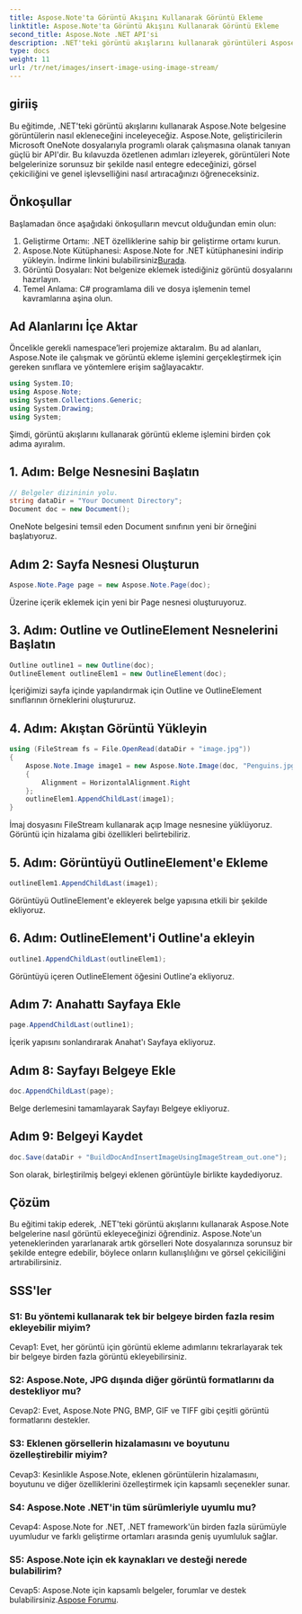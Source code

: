 ```yaml
---
title: Aspose.Note'ta Görüntü Akışını Kullanarak Görüntü Ekleme
linktitle: Aspose.Note'ta Görüntü Akışını Kullanarak Görüntü Ekleme
second_title: Aspose.Note .NET API'si
description: .NET'teki görüntü akışlarını kullanarak görüntüleri Aspose.Note belgelerine sorunsuz bir şekilde nasıl ekleyeceğinizi öğrenin. Not dosyalarınızı görsellerle zahmetsizce geliştirin.
type: docs
weight: 11
url: /tr/net/images/insert-image-using-image-stream/
---
```

## giriiş

Bu eğitimde, .NET'teki görüntü akışlarını kullanarak Aspose.Note belgesine görüntülerin nasıl ekleneceğini inceleyeceğiz. Aspose.Note, geliştiricilerin Microsoft OneNote dosyalarıyla programlı olarak çalışmasına olanak tanıyan güçlü bir API'dir. Bu kılavuzda özetlenen adımları izleyerek, görüntüleri Note belgelerinize sorunsuz bir şekilde nasıl entegre edeceğinizi, görsel çekiciliğini ve genel işlevselliğini nasıl artıracağınızı öğreneceksiniz.

## Önkoşullar

Başlamadan önce aşağıdaki önkoşulların mevcut olduğundan emin olun:
1. Geliştirme Ortamı: .NET özelliklerine sahip bir geliştirme ortamı kurun.
2.  Aspose.Note Kütüphanesi: Aspose.Note for .NET kütüphanesini indirip yükleyin. İndirme linkini bulabilirsiniz[Burada](https://releases.aspose.com/note/net/).
3. Görüntü Dosyaları: Not belgenize eklemek istediğiniz görüntü dosyalarını hazırlayın.
4. Temel Anlama: C# programlama dili ve dosya işlemenin temel kavramlarına aşina olun.

## Ad Alanlarını İçe Aktar
Öncelikle gerekli namespace’leri projemize aktaralım. Bu ad alanları, Aspose.Note ile çalışmak ve görüntü ekleme işlemini gerçekleştirmek için gereken sınıflara ve yöntemlere erişim sağlayacaktır.

```csharp
using System.IO;
using Aspose.Note;
using System.Collections.Generic;
using System.Drawing;
using System;
```

Şimdi, görüntü akışlarını kullanarak görüntü ekleme işlemini birden çok adıma ayıralım.

## 1. Adım: Belge Nesnesini Başlatın
```csharp
// Belgeler dizininin yolu.
string dataDir = "Your Document Directory";
Document doc = new Document();
```
OneNote belgesini temsil eden Document sınıfının yeni bir örneğini başlatıyoruz.

## Adım 2: Sayfa Nesnesi Oluşturun
```csharp
Aspose.Note.Page page = new Aspose.Note.Page(doc);
```
Üzerine içerik eklemek için yeni bir Page nesnesi oluşturuyoruz.

## 3. Adım: Outline ve OutlineElement Nesnelerini Başlatın
```csharp
Outline outline1 = new Outline(doc);
OutlineElement outlineElem1 = new OutlineElement(doc);
```
İçeriğimizi sayfa içinde yapılandırmak için Outline ve OutlineElement sınıflarının örneklerini oluştururuz.

## 4. Adım: Akıştan Görüntü Yükleyin
```csharp
using (FileStream fs = File.OpenRead(dataDir + "image.jpg"))
{
    Aspose.Note.Image image1 = new Aspose.Note.Image(doc, "Penguins.jpg", fs)
    {
        Alignment = HorizontalAlignment.Right
    };
    outlineElem1.AppendChildLast(image1);
}
```
İmaj dosyasını FileStream kullanarak açıp Image nesnesine yüklüyoruz. Görüntü için hizalama gibi özellikleri belirtebiliriz.

## 5. Adım: Görüntüyü OutlineElement'e Ekleme
```csharp
outlineElem1.AppendChildLast(image1);
```
Görüntüyü OutlineElement'e ekleyerek belge yapısına etkili bir şekilde ekliyoruz.

## 6. Adım: OutlineElement'i Outline'a ekleyin
```csharp
outline1.AppendChildLast(outlineElem1);
```
Görüntüyü içeren OutlineElement öğesini Outline'a ekliyoruz.

## Adım 7: Anahattı Sayfaya Ekle
```csharp
page.AppendChildLast(outline1);
```
İçerik yapısını sonlandırarak Anahat'ı Sayfaya ekliyoruz.

## Adım 8: Sayfayı Belgeye Ekle
```csharp
doc.AppendChildLast(page);
```
Belge derlemesini tamamlayarak Sayfayı Belgeye ekliyoruz.

## Adım 9: Belgeyi Kaydet
```csharp
doc.Save(dataDir + "BuildDocAndInsertImageUsingImageStream_out.one");
```
Son olarak, birleştirilmiş belgeyi eklenen görüntüyle birlikte kaydediyoruz.

## Çözüm
Bu eğitimi takip ederek, .NET'teki görüntü akışlarını kullanarak Aspose.Note belgelerine nasıl görüntü ekleyeceğinizi öğrendiniz. Aspose.Note'un yeteneklerinden yararlanarak artık görselleri Note dosyalarınıza sorunsuz bir şekilde entegre edebilir, böylece onların kullanışlılığını ve görsel çekiciliğini artırabilirsiniz.

## SSS'ler

### S1: Bu yöntemi kullanarak tek bir belgeye birden fazla resim ekleyebilir miyim?

Cevap1: Evet, her görüntü için görüntü ekleme adımlarını tekrarlayarak tek bir belgeye birden fazla görüntü ekleyebilirsiniz.

### S2: Aspose.Note, JPG dışında diğer görüntü formatlarını da destekliyor mu?

Cevap2: Evet, Aspose.Note PNG, BMP, GIF ve TIFF gibi çeşitli görüntü formatlarını destekler.

### S3: Eklenen görsellerin hizalamasını ve boyutunu özelleştirebilir miyim?

Cevap3: Kesinlikle Aspose.Note, eklenen görüntülerin hizalamasını, boyutunu ve diğer özelliklerini özelleştirmek için kapsamlı seçenekler sunar.

### S4: Aspose.Note .NET'in tüm sürümleriyle uyumlu mu?

Cevap4: Aspose.Note for .NET, .NET framework'ün birden fazla sürümüyle uyumludur ve farklı geliştirme ortamları arasında geniş uyumluluk sağlar.

### S5: Aspose.Note için ek kaynakları ve desteği nerede bulabilirim?

 Cevap5: Aspose.Note için kapsamlı belgeler, forumlar ve destek bulabilirsiniz.[Aspose Forumu](https://forum.aspose.com/c/note/28).